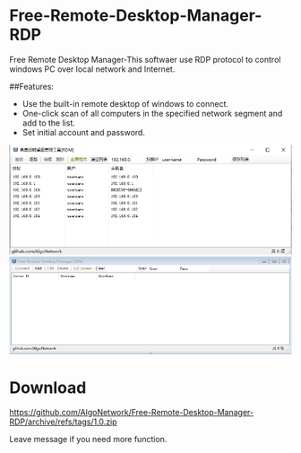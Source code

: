 # Free-Remote-Desktop-Manager-RDP
Free Remote Desktop Manager-This softwaer use RDP protocol to control windows PC over local network and Internet.

##Features:

- Use the built-in remote desktop of windows to connect.
- One-click scan of all computers in the specified network segment and add to the list.
- Set initial account and password.

<img src="https://github.com/AlgoNetwork/Free-Remote-Desktop-Manager-RDP/blob/main/1.png" alt="Free-Remote-Desktop-Manager-RDP">
<img src="https://github.com/AlgoNetwork/Free-Remote-Desktop-Manager-RDP/blob/main/2.png" alt="Free-Remote-Desktop-Manager-RDP">


# Download
https://github.com/AlgoNetwork/Free-Remote-Desktop-Manager-RDP/archive/refs/tags/1.0.zip


Leave message if you need more function.

